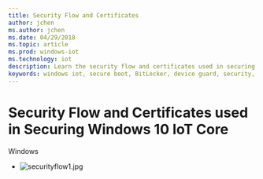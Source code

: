 ```yaml
---
title: Security Flow and Certificates
author: jchen
ms.author: jchen
ms.date: 04/29/2018
ms.topic: article
ms.prod: windows-iot
ms.technology: iot
description: Learn the security flow and certificates used in securing Windows 10 IoT Core
keywords: windows iot, secure boot, BitLocker, device guard, security, turnkey security
---
```


# Security Flow and Certificates used in Securing Windows 10 IoT Core

Windows 

- ![securityflow1.jpg](../media/SecurityFlowAndCertificates/securityflow.jpg)
